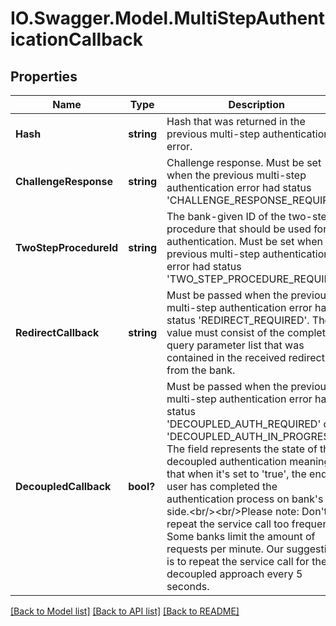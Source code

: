 # IO.Swagger.Model.MultiStepAuthenticationCallback
## Properties

Name | Type | Description | Notes
------------ | ------------- | ------------- | -------------
**Hash** | **string** | Hash that was returned in the previous multi-step authentication error. | 
**ChallengeResponse** | **string** | Challenge response. Must be set when the previous multi-step authentication error had status &#39;CHALLENGE_RESPONSE_REQUIRED. | [optional] 
**TwoStepProcedureId** | **string** | The bank-given ID of the two-step-procedure that should be used for authentication. Must be set when the previous multi-step authentication error had status &#39;TWO_STEP_PROCEDURE_REQUIRED. | [optional] 
**RedirectCallback** | **string** | Must be passed when the previous multi-step authentication error had status &#39;REDIRECT_REQUIRED&#39;. The value must consist of the complete query parameter list that was contained in the received redirect from the bank. | [optional] 
**DecoupledCallback** | **bool?** | Must be passed when the previous multi-step authentication error had status &#39;DECOUPLED_AUTH_REQUIRED&#39; or &#39;DECOUPLED_AUTH_IN_PROGRESS&#39;. The field represents the state of the decoupled authentication meaning that when it&#39;s set to &#39;true&#39;, the end-user has completed the authentication process on bank&#39;s side.&lt;br/&gt;&lt;br/&gt;Please note: Don&#39;t repeat the service call too frequently. Some banks limit the amount of requests per minute. Our suggestion is to repeat the service call for the decoupled approach every 5 seconds. | [optional] 

[[Back to Model list]](../README.md#documentation-for-models) [[Back to API list]](../README.md#documentation-for-api-endpoints) [[Back to README]](../README.md)

